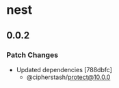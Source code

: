 # nest

## 0.0.2

### Patch Changes

- Updated dependencies [788dbfc]
  - @cipherstash/protect@10.0.0
